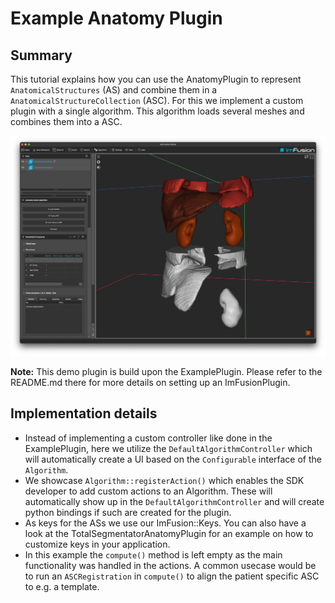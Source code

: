 # Example Anatomy Plugin

## Summary
This tutorial explains how you can use the AnatomyPlugin to represent `AnatomicalStructures` (AS) and combine them in a `AnatomicalStructureCollection` (ASC). For this we implement a custom plugin with a single algorithm. This algorithm loads several meshes and combines them into a ASC.

![Screenshot of the plugin in action](screenshot.png)

**Note:** This demo plugin is build upon the ExamplePlugin. Please refer to the README.md there for more details on setting up an ImFusionPlugin.

## Implementation details

- Instead of implementing a custom controller like done in the ExamplePlugin, here we utilize the `DefaultAlgorithmController` which will automatically create a UI based on the `Configurable` interface of the `Algorithm`.
- We showcase `Algorithm::registerAction()` which enables the SDK developer to add custom actions to an Algorithm. These will automatically show up in the `DefaultAlgorithmController` and will create python bindings if such are created for the plugin.
- As keys for the ASs we use our ImFusion::Keys. You can also have a look at the TotalSegmentatorAnatomyPlugin for an example on how to customize keys in your application.
- In this example the `compute()` method is left empty as the main functionality was handled in the actions. A common usecase would be to run an `ASCRegistration` in `compute()` to align the patient specific ASC to e.g. a template.